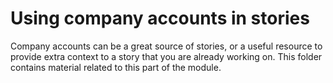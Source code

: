 # Using company accounts in stories

Company accounts can be a great source of stories, or a useful resource to provide extra context to a story that you are already working on. This folder contains material related to this part of the module.

